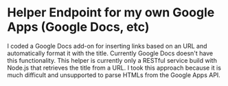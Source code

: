 # Helper Endpoint for my own Google Apps (Google Docs, etc)

I coded a Google Docs add-on for inserting links based on an URL and automatically format it with the title. Currently Google Docs doesn't have this functionality. This helper is currently only a RESTful service build with Node.js that retrieves the title from a URL. I took this approach because it is much difficult and unsupported to parse HTMLs from the Google Apps API.
